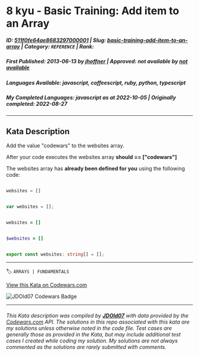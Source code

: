 # 8 kyu - Basic Training: Add item to an Array

##### **ID**: [511f0fe64ae8683297000001](https://www.codewars.com/kata/511f0fe64ae8683297000001) | **Slug**: [basic-training-add-item-to-an-array](https://www.codewars.com/kata/511f0fe64ae8683297000001) | **Category**: `REFERENCE` | **Rank**: <span style="color:white">8 kyu</span>

##### **First Published**: 2013-06-13 ***by*** [jhoffner](https://www.codewars.com/users/jhoffner) | **Approved**: *not available* ***by*** [*not available*](*https://www.codewars.com*)

##### **Languages Available**: javascript, coffeescript, ruby, python, typescript

##### **My Completed Languages**: javascript ***as at*** 2022-10-05 | **Originally completed**: 2022-08-27

---

## Kata Description


Add the value "codewars" to the websites array.  

After your code executes the websites array **should == ["codewars"]**



The websites array has **already been defined for you** using the following code:



```python

websites = []

```

```javascript

var websites = [];

```

```coffeescript

websites = []

```

```ruby

$websites = []

```

```typescript

export const websites: string[] = [];

```





     

---


🏷 `ARRAYS | FUNDAMENTALS`


[View this Kata on Codewars.com](https://www.codewars.com/kata/511f0fe64ae8683297000001)

![](https://www.codewars.com/users/jdold07/badges/large "JDOld07 Codewars Badge")

---

###### *This Kata description was compiled by [**JDOld07**](https://tpstech.dev) with data provided by the [Codewars.com](https://www.codewars.com) API.  The solutions in this repo associated with this kata are my solutions unless otherwise noted in the code file.  Test cases are generally those as provided in the Kata, but may include additional test cases I created while coding my solution.  My solutions are not always commented as the solutions are rarely submitted with comments.*
